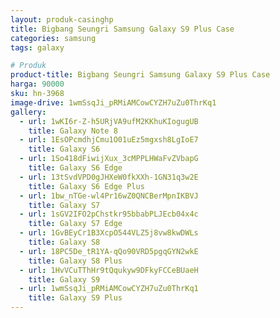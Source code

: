```yaml
---
layout: produk-casinghp
title: Bigbang Seungri Samsung Galaxy S9 Plus Case
categories: samsung
tags: galaxy

# Produk
product-title: Bigbang Seungri Samsung Galaxy S9 Plus Case
harga: 90000
sku: hn-3968
image-drive: 1wmSsqJi_pRMiAMCowCYZH7uZu0ThrKq1
gallery:
  - url: 1wKI6r-Z-h5URjVA9ufM2KKhuKIogugUB
    title: Galaxy Note 8
  - url: 1EsOPcmdhjCmu1O01uEz5mgxsh8LgIoE7
    title: Galaxy S6
  - url: 1So418dFiwijXux_3cMPPLHWaFvZVbapG
    title: Galaxy S6 Edge
  - url: 13tSvdVPD0gJHXeW0fkXXh-1GN31q3w2E
    title: Galaxy S6 Edge Plus
  - url: 1bw_nTGe-wl4Pr16wZ0QNCBerMpnIKBVJ
    title: Galaxy S7
  - url: 1sGV2IFO2pChstkr95bbabPLJEcb04x4c
    title: Galaxy S7 Edge
  - url: 1GvBEyCr1B3XcpO544VLZ5j8vw8kwDWLs
    title: Galaxy S8
  - url: 18PC5De_tR1YA-qQo90VRD5pgqGYN2wkE
    title: Galaxy S8 Plus
  - url: 1HvVCuTThHr9tQqukyw9DFkyFCCeBUaeH
    title: Galaxy S9
  - url: 1wmSsqJi_pRMiAMCowCYZH7uZu0ThrKq1
    title: Galaxy S9 Plus
---
```


